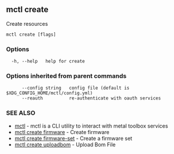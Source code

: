 [Auto generated by spf13/cobra]: <>

## mctl create

Create resources

```
mctl create [flags]
```

### Options

```
  -h, --help   help for create
```

### Options inherited from parent commands

```
      --config string   config file (default is $XDG_CONFIG_HOME/mctl/config.yml)
      --reauth          re-authenticate with oauth services
```

### SEE ALSO

* [mctl](mctl.md)	 - mctl is a CLI utility to interact with metal toolbox services
* [mctl create firmware](mctl_create_firmware.md)	 - Create firmware
* [mctl create firmware-set](mctl_create_firmware-set.md)	 - Create a firmware set
* [mctl create uploadbom](mctl_create_uploadbom.md)	 - Upload Bom File

